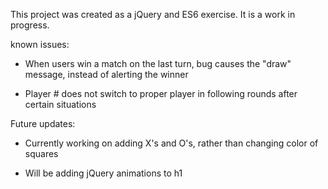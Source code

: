 This project was created as a jQuery and ES6 exercise. It is a work in progress.


known issues:

* When users win a match on the last turn, bug causes the "draw" message, instead of alerting the winner

* Player # does not switch to proper player in following rounds after certain situations

Future updates:

* Currently working on adding X's and O's, rather than changing color of squares

* Will be adding jQuery animations to h1